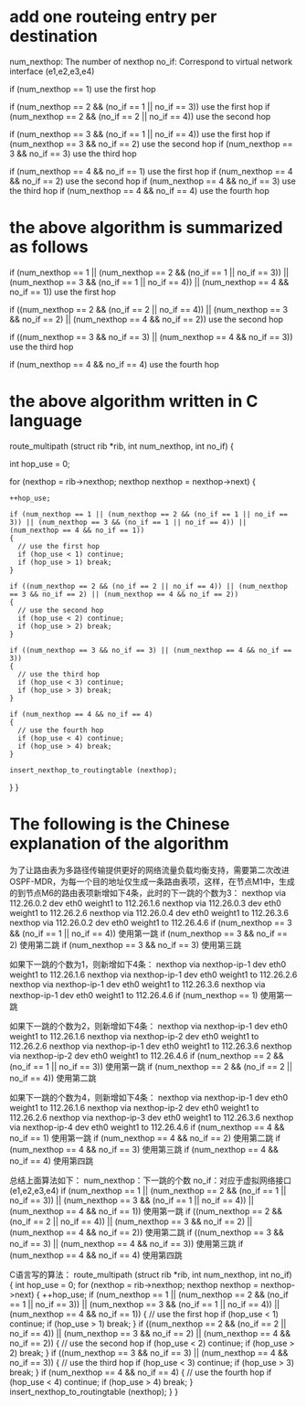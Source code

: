 
# add one routeing entry per destination
num_nexthop:	The number of nexthop
no_if:		Correspond to virtual network interface (e1,e2,e3,e4)

if (num_nexthop == 1) use the first hop

if (num_nexthop == 2 && (no_if == 1 || no_if == 3)) use the first hop
if (num_nexthop == 2 && (no_if == 2 || no_if == 4)) use the second hop

if (num_nexthop == 3 && (no_if == 1 || no_if == 4)) use the first hop
if (num_nexthop == 3 && no_if == 2) use the second hop
if (num_nexthop == 3 && no_if == 3) use the third hop

if (num_nexthop == 4 && no_if == 1) use the first hop
if (num_nexthop == 4 && no_if == 2) use the second hop
if (num_nexthop == 4 && no_if == 3) use the third hop
if (num_nexthop == 4 && no_if == 4) use the fourth hop



# the above algorithm is summarized as follows
if (num_nexthop == 1 || (num_nexthop == 2 && (no_if == 1 || no_if == 3)) || (num_nexthop == 3 && (no_if == 1 || no_if == 4)) || (num_nexthop == 4 && no_if == 1)) use the first hop

if ((num_nexthop == 2 && (no_if == 2 || no_if == 4)) || (num_nexthop == 3 && no_if == 2) || (num_nexthop == 4 && no_if == 2)) use the second hop

if ((num_nexthop == 3 && no_if == 3) || (num_nexthop == 4 && no_if == 3)) use the third hop

if (num_nexthop == 4 && no_if == 4) use the fourth hop



# the above algorithm written in C language
route_multipath (struct rib *rib, int num_nexthop, int no_if)
{

  int hop_use = 0;

  for (nexthop = rib->nexthop; nexthop nexthop = nexthop->next)
  {

    ++hop_use;

    if (num_nexthop == 1 || (num_nexthop == 2 && (no_if == 1 || no_if == 3)) || (num_nexthop == 3 && (no_if == 1 || no_if == 4)) || (num_nexthop == 4 && no_if == 1))
    {
      // use the first hop
      if (hop_use < 1) continue;
      if (hop_use > 1) break;
    }

    if ((num_nexthop == 2 && (no_if == 2 || no_if == 4)) || (num_nexthop == 3 && no_if == 2) || (num_nexthop == 4 && no_if == 2))
    {
      // use the second hop
      if (hop_use < 2) continue;
      if (hop_use > 2) break;
    }

    if ((num_nexthop == 3 && no_if == 3) || (num_nexthop == 4 && no_if == 3))
    {
      // use the third hop
      if (hop_use < 3) continue;
      if (hop_use > 3) break;
    }

    if (num_nexthop == 4 && no_if == 4)
    {
      // use the fourth hop
      if (hop_use < 4) continue;
      if (hop_use > 4) break;
    }

    insert_nexthop_to_routingtable (nexthop);
  }
}



#  The following is the Chinese explanation of the algorithm
为了让路由表为多路径传输提供更好的网络流量负载均衡支持，需要第二次改进OSPF-MDR，为每一个目的地址仅生成一条路由表项，这样，在节点M1中，生成的到节点M6的路由表项新增如下4条，此时的下一跳的个数为3：
nexthop via 112.26.0.2 dev eth0 weight1 to 112.26.1.6
nexthop via 112.26.0.3 dev eth0 weight1 to 112.26.2.6
nexthop via 112.26.0.4 dev eth0 weight1 to 112.26.3.6
nexthop via 112.26.0.2 dev eth0 weight1 to 112.26.4.6
if (num_nexthop == 3 && (no_if == 1 || no_if == 4)) 使用第一跳
if (num_nexthop == 3 && no_if == 2) 使用第二跳
if (num_nexthop == 3 && no_if == 3) 使用第三跳

如果下一跳的个数为1，则新增如下4条：
nexthop via nexthop-ip-1 dev eth0 weight1 to 112.26.1.6
nexthop via nexthop-ip-1 dev eth0 weight1 to 112.26.2.6
nexthop via nexthop-ip-1 dev eth0 weight1 to 112.26.3.6
nexthop via nexthop-ip-1 dev eth0 weight1 to 112.26.4.6
if (num_nexthop == 1) 使用第一跳

如果下一跳的个数为2，则新增如下4条：
nexthop via nexthop-ip-1 dev eth0 weight1 to 112.26.1.6
nexthop via nexthop-ip-2 dev eth0 weight1 to 112.26.2.6
nexthop via nexthop-ip-1 dev eth0 weight1 to 112.26.3.6
nexthop via nexthop-ip-2 dev eth0 weight1 to 112.26.4.6
if (num_nexthop == 2 && (no_if == 1 || no_if == 3)) 使用第一跳
if (num_nexthop == 2 && (no_if == 2 || no_if == 4)) 使用第二跳

如果下一跳的个数为4，则新增如下4条：
nexthop via nexthop-ip-1 dev eth0 weight1 to 112.26.1.6
nexthop via nexthop-ip-2 dev eth0 weight1 to 112.26.2.6
nexthop via nexthop-ip-3 dev eth0 weight1 to 112.26.3.6
nexthop via nexthop-ip-4 dev eth0 weight1 to 112.26.4.6
if (num_nexthop == 4 && no_if == 1) 使用第一跳
if (num_nexthop == 4 && no_if == 2) 使用第二跳
if (num_nexthop == 4 && no_if == 3) 使用第三跳
if (num_nexthop == 4 && no_if == 4) 使用第四跳

总结上面算法如下：
num_nexthop：下一跳的个数
no_if：对应于虚拟网络接口(e1,e2,e3,e4)
if (num_nexthop == 1 || (num_nexthop == 2 && (no_if == 1 || no_if == 3)) || (num_nexthop == 3 && (no_if == 1 || no_if == 4)) || (num_nexthop == 4 && no_if == 1)) 使用第一跳
if ((num_nexthop == 2 && (no_if == 2 || no_if == 4)) || (num_nexthop == 3 && no_if == 2) || (num_nexthop == 4 && no_if == 2)) 使用第二跳
if ((num_nexthop == 3 && no_if == 3) || (num_nexthop == 4 && no_if == 3)) 使用第三跳
if (num_nexthop == 4 && no_if == 4) 使用第四跳

C语言写的算法：
route_multipath (struct rib *rib, int num_nexthop, int no_if)
{
  int hop_use = 0;
  for (nexthop = rib->nexthop; nexthop nexthop = nexthop->next)
  {
    ++hop_use;
    if (num_nexthop == 1 || (num_nexthop == 2 && (no_if == 1 || no_if == 3)) || (num_nexthop == 3 && (no_if == 1 || no_if == 4)) || (num_nexthop == 4 && no_if == 1))
    {
      // use the first hop
      if (hop_use < 1) continue;
      if (hop_use > 1) break;
    }
    if ((num_nexthop == 2 && (no_if == 2 || no_if == 4)) || (num_nexthop == 3 && no_if == 2) || (num_nexthop == 4 && no_if == 2))
    {
      // use the second hop
      if (hop_use < 2) continue;
      if (hop_use > 2) break;
    }
    if ((num_nexthop == 3 && no_if == 3) || (num_nexthop == 4 && no_if == 3))
    {
      // use the third hop
      if (hop_use < 3) continue;
      if (hop_use > 3) break;
    }
    if (num_nexthop == 4 && no_if == 4)
    {
      // use the fourth hop
      if (hop_use < 4) continue;
      if (hop_use > 4) break;
    }
    insert_nexthop_to_routingtable (nexthop);
  }
}
